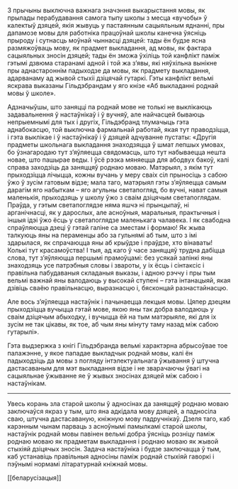 З прычыны выключна важнага значэння выкарыстання мовы, як прылады перабудавання самога тыпу школы з месца «вучобы» ў калектыў дзяцей, якія жывуць у пастаянным сацыяльным яднанні, пры дапамозе мовы для работніка працоўнай школы канечна ўясніць прыроду і сутнасць моўнай чыннасці дзяцей: тады ён будзе ясна размяжоўваць мову, як прадмет выкладання, ад мовы, як фактара сацыяльных зносін дзяцей; тады ён зможа ўхіліць той канфлікт паміж гэтымі дзвюма старанамі адной і той жа зʼявы, які няўхільна вынікне пры аднастароннім падыходзе да мовы, як прадмету выкладання, адарванаму ад жывой стыхіі дзіцячай гутаркі. Гэты канфлікт вельмі яскрава выказаны Гільдэбрандам у яго кнізе «Аб выкладанні роднай мовы ў школе».

Адзначыўшы, што заняцці па роднай мове не толькі не выклікаюць задавальнення ў настаўнікаў і ў вучняў, але найчасцей бываюць непрыемнымі для тых і другіх, Гільдэбранд тлумачыць гэта аднабокасцю, той выключна фармальнай работай, якая тут праводзіцца, і гэта выклікае і ў настаўнікаў і ў дзяцей адчуванне пустаты: «Другія прадметы школьнага выкладання знаходзяцца ў шмат лепшых умовах, бо ўзнагародаю тут зʼяўляецца свядомасць, што тут набываецца нешта новае, што пашырае веды. І ўсё рэзка мяняецца для абодвух бакоў, калі справа заходзіць да заняццяў роднаю моваю. Матэрыял, з якім тут прыходзіцца лічыцца, кожны вучань у меру сваіх сіл прыносіць з сабою ўжо ў зусім гатовым відзе; мала таго, матэрыял гэты зʼяўляецца самым дарагім яго набыткам – яго агульны светапогляд, бо вучні, нават самыя маленькія, прыходзяць у школу ўжо з сваім дзіцячым светапоглядам. Праўда, у гэтым светапоглядзе няма яшчэ ні прынцыпаў, ні арганічнасці, як у дарослых, але асноўныя, маральныя, практычныя і іншыя ідэі ўжо ёсць у светапоглядзе маленькага чалавека. І як свабодна спраўляюцца дзеці ў гэтай галіне са зместам і формаю! Як жыва талкуюць яны на пераменцы або за гульнямі аб тым, што з імі здарылася, як спрачаюцца яны аб крыўдзе і праўдзе, хто вінаваты! Колькі тут красамоўства! І тыя, ад каго ў часе заняццяў трудна дабіцца слова, тут зʼяўляюцца першымі прамоўцамі: без усякай запінкі яны знаходзяць усе патрэбныя словы і звароты, у іх ёсць і сінтаксіс і правільна пабудаваныя складаныя выказы, і адною рэччу і пры тым вельмі важнай яны валодаюць у высокай ступені – гэта інтанацыяй, якая дзівіць сваёю правільнасцю, выразнасцю і, бясконцай разнастайнасцю.

Але вось зʼяўляецца настаўнік і пачынаецца лекцыя мовы. Цяпер дзецям прыходзіцца вучыцца гэтай мове, якою яны так добра валодаюць у сваім дзіцячым абыходку, і вучыцца ёй на тым матэрыяле, які для іх зусім не так цікавы, як тое, аб чым яны мінуту таму назад між сабою гутарылі».

Гэта выдзержка з кнігі Гільдэбранда вельмі характэрна абрысоўвае тое палажэнне, у якое пападае выкладчык роднай мовы, калі ён падыходзіць да мовы з погляду інтэлектуальнага ўжывання ў штучна дастасаваным для мэт выкладання відзе і не зварачаючы ўвагі на сацыяльнае ўжыванне яе ў жывых зносінах дзяцей між сабою і настаўнікам.

***
Увесь корань зла старой школы ў адносінах да заняццяў роднаю моваю заключаўся якраз у тым, што яна адкідала мову дзяцей, а падносіла сваю, штучна дастасаваную, кніжную мову падручнікаў. Дзеля таго, каб карэнным чынам парваць з асноўнымі памылкамі старой школы, настаўнік роднай мовы павінен вельмі добра ўясніць розніцу паміж роднаю моваю як прадметам выкладання і роднаю моваю як жывой стыхіяй дзіцячых зносін. Задача настаўніка і будзе заключацца ў тым, каб устанавіць правільныя адносіны паміж роднай стыхіяй гаворкі і пэўнымі нормамі літаратурнай кніжнай мовы.


[[беларусізацыя]]
